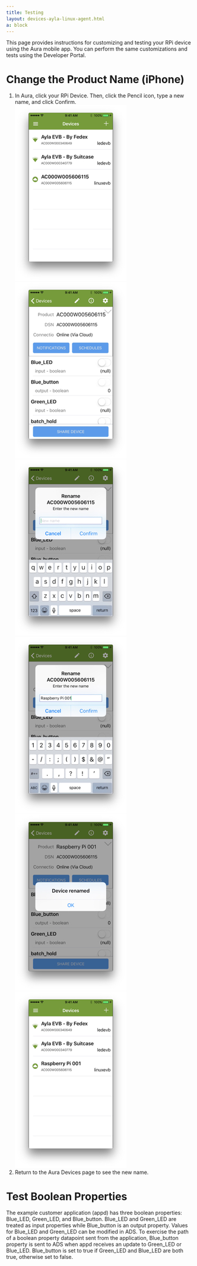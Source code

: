 ```yaml
---
title: Testing
layout: devices-ayla-linux-agent.html
a: block
---
```


This page provides instructions for customizing and testing your RPi device using the Aura mobile app. You can perform the same customizations and tests using the Developer Portal.

# Change the Product Name (iPhone)

<ol>
<li>In Aura, click your RPi Device. Then, click the Pencil icon, type a new name, and click Confirm.

<div class="row">
<div class="col-lg-4 col-md-6 col-sm-12">
<img class="img-fluid" src="../registration/aura-006.jpg">
</div>
<div class="col-lg-4 col-md-6 col-sm-12">
<img class="img-fluid" src="aura-007.jpg">
</div>
<div class="col-lg-4 col-md-6 col-sm-12">
<img class="img-fluid" src="aura-008.jpg">
</div>

<div class="col-lg-4 col-md-6 col-sm-12">
<img class="img-fluid" src="aura-009.jpg">
</div>
<div class="col-lg-4 col-md-6 col-sm-12">
<img class="img-fluid" src="aura-010.jpg">
</div>
<div class="col-lg-4 col-md-6 col-sm-12">
<img class="img-fluid" src="aura-011.jpg">
</div>
</div>
</li>

<li>Return to the Aura Devices page to see the new name.</li>
</ol>

# Test Boolean Properties

The example customer application (appd) has three boolean properties: Blue_LED, Green_LED, and Blue_button. Blue_LED and Green_LED are treated as input properties while Blue_button is an output property. Values for Blue_LED and Green_LED can be modified in ADS. To exercise the path of a boolean property datapoint sent from the application, Blue_button property is sent to ADS when appd receives an update to Green_LED or Blue_LED. Blue_button is set to true if Green_LED and Blue_LED are both true, otherwise set to false.

<!--

This page describes appd default properties.

# Boolean Properties



# Integer Properties

Integer properties input and output operations are: when service sets property input to a value, demo receives the new value and sets output property to square of that value – then sends output property to service. If value overflows a 32-bit number, output is set to -1.

# String Properties

Similar to integer properties above, string properties cmd and log work together. When service sets cmd to a value, it is copied to log property then sends to the service.

# Decimal Properties

Service sets a pair of decimal properties, decimal_in and decimal_out. When the service sets decimal_in to a value, the demo appd sets decimal_out property to same value – then sends it back to the service.

# File Properties

File properties file_up and file_down demonstrates file properties. File properties can be of any size. Useful for large data blobs (log files, images, etc.). file_up uploads a file datapoint to the service. Argument in file_up prop structure is the file location in the system. To initiate an upload, this demo uses file_up_test. When set to 1, upload is initiated by prop_file_send.

<h1>version</h1>

The version property sends the current appd software version to ADS. The demo application template has the “Host SW Verison” option selected for this property and is used by the Ayla Service to track the software version, and monitor Host OTA update progress.

# batch_hold

To demo the batch mode feature, a demo property batch_hold is used. When set to 1, all property updates from device are added to a batch. When set to 0, accumulated batch is sent.
-->